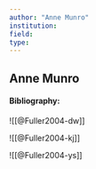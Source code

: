 ```yaml
---
author: "Anne Munro"
institution:
field:
type:
---
```


## Anne Munro
#### Bibliography:

![[@Fuller2004-dw]]

![[@Fuller2004-kj]]

![[@Fuller2004-ys]]